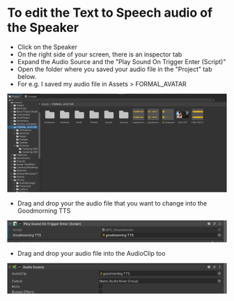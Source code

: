 # To edit the Text to Speech audio of the Speaker
- Click on the Speaker
- On the right side of your screen, there is an inspector tab
- Expand the Audio Source and the "Play Sound On Trigger Enter (Script)" 
- Open the folder where you saved your audio file in the "Project" tab below.
- For e.g. I saved my audio file in Assets > FORMAL_AVATAR 

![image.png](/.attachments/image-fe2072e9-ec47-44db-8292-c6fbfa6533bb.png)

- Drag and drop your the audio file that you want to change into the Goodmorning TTS

![image.png](/.attachments/image-c6c57182-cc17-4a07-8214-9d477cb23a2d.png)

- Drag and drop your audio file into the AudioClip too

![image.png](/.attachments/image-5b358c62-82c1-4745-8988-76100c132215.png)
